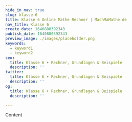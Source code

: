 ```yaml
---
hide_in_nav: true
slug: klasse-6
title: Klasse 6 Online Mathe Rechner | MachMaMathe.de
nav_title: Klasse 6
create_date: 1640880392343
publish_date: 1640880392343
preview_image: ./images/placeholder.png
keywords:
  - keyword1
  - keyword2
seo:
  title: Klasse 6 ➤ Rechner, Grundlagen & Beispiele 
  description: ''
twitter:
  title: Klasse 6 ➤ Rechner, Grundlagen & Beispiele 
  description: ''
og:
  title: Klasse 6 ➤ Rechner, Grundlagen & Beispiele 
  description: ''

---
```


Content